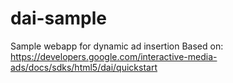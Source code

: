 # dai-sample

Sample webapp for dynamic ad insertion
Based on: https://developers.google.com/interactive-media-ads/docs/sdks/html5/dai/quickstart
